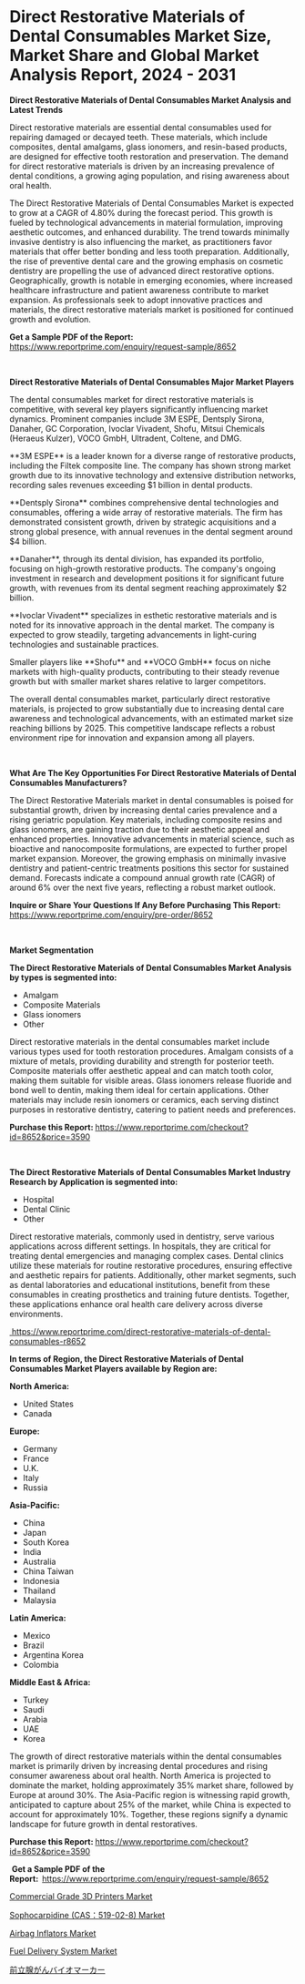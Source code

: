 <p><h1>Direct Restorative Materials of Dental Consumables Market Size, Market Share and Global Market Analysis Report, 2024 - 2031</h1></p><p><strong>Direct Restorative Materials of Dental Consumables Market Analysis and Latest Trends</strong></p>
<p><p>Direct restorative materials are essential dental consumables used for repairing damaged or decayed teeth. These materials, which include composites, dental amalgams, glass ionomers, and resin-based products, are designed for effective tooth restoration and preservation. The demand for direct restorative materials is driven by an increasing prevalence of dental conditions, a growing aging population, and rising awareness about oral health.</p><p>The Direct Restorative Materials of Dental Consumables Market is expected to grow at a CAGR of 4.80% during the forecast period. This growth is fueled by technological advancements in material formulation, improving aesthetic outcomes, and enhanced durability. The trend towards minimally invasive dentistry is also influencing the market, as practitioners favor materials that offer better bonding and less tooth preparation. Additionally, the rise of preventive dental care and the growing emphasis on cosmetic dentistry are propelling the use of advanced direct restorative options. Geographically, growth is notable in emerging economies, where increased healthcare infrastructure and patient awareness contribute to market expansion. As professionals seek to adopt innovative practices and materials, the direct restorative materials market is positioned for continued growth and evolution.</p></p>
<p><strong>Get a Sample PDF of the Report:&nbsp;</strong> <a href="https://www.reportprime.com/enquiry/request-sample/8652">https://www.reportprime.com/enquiry/request-sample/8652</a></p>
<p>&nbsp;</p>
<p><strong>Direct Restorative Materials of Dental Consumables Major Market Players</strong></p>
<p><p>The dental consumables market for direct restorative materials is competitive, with several key players significantly influencing market dynamics. Prominent companies include 3M ESPE, Dentsply Sirona, Danaher, GC Corporation, Ivoclar Vivadent, Shofu, Mitsui Chemicals (Heraeus Kulzer), VOCO GmbH, Ultradent, Coltene, and DMG.</p><p>**3M ESPE** is a leader known for a diverse range of restorative products, including the Filtek composite line. The company has shown strong market growth due to its innovative technology and extensive distribution networks, recording sales revenues exceeding $1 billion in dental products.</p><p>**Dentsply Sirona** combines comprehensive dental technologies and consumables, offering a wide array of restorative materials. The firm has demonstrated consistent growth, driven by strategic acquisitions and a strong global presence, with annual revenues in the dental segment around $4 billion.</p><p>**Danaher**, through its dental division, has expanded its portfolio, focusing on high-growth restorative products. The company's ongoing investment in research and development positions it for significant future growth, with revenues from its dental segment reaching approximately $2 billion.</p><p>**Ivoclar Vivadent** specializes in esthetic restorative materials and is noted for its innovative approach in the dental market. The company is expected to grow steadily, targeting advancements in light-curing technologies and sustainable practices.</p><p>Smaller players like **Shofu** and **VOCO GmbH** focus on niche markets with high-quality products, contributing to their steady revenue growth but with smaller market shares relative to larger competitors.</p><p>The overall dental consumables market, particularly direct restorative materials, is projected to grow substantially due to increasing dental care awareness and technological advancements, with an estimated market size reaching billions by 2025. This competitive landscape reflects a robust environment ripe for innovation and expansion among all players.</p></p>
<p>&nbsp;</p>
<p><strong>What Are The Key Opportunities For Direct Restorative Materials of Dental Consumables Manufacturers?</strong></p>
<p><p>The Direct Restorative Materials market in dental consumables is poised for substantial growth, driven by increasing dental caries prevalence and a rising geriatric population. Key materials, including composite resins and glass ionomers, are gaining traction due to their aesthetic appeal and enhanced properties. Innovative advancements in material science, such as bioactive and nanocomposite formulations, are expected to further propel market expansion. Moreover, the growing emphasis on minimally invasive dentistry and patient-centric treatments positions this sector for sustained demand. Forecasts indicate a compound annual growth rate (CAGR) of around 6% over the next five years, reflecting a robust market outlook.</p></p>
<p><strong>Inquire or Share Your Questions If Any Before Purchasing This Report:</strong> <a href="https://www.reportprime.com/enquiry/pre-order/8652">https://www.reportprime.com/enquiry/pre-order/8652</a></p>
<p>&nbsp;</p>
<p><strong>Market Segmentation</strong></p>
<p><strong>The Direct Restorative Materials of Dental Consumables Market Analysis by types is segmented into:</strong></p>
<p><ul><li>Amalgam</li><li>Composite Materials</li><li>Glass ionomers</li><li>Other</li></ul></p>
<p><p>Direct restorative materials in the dental consumables market include various types used for tooth restoration procedures. Amalgam consists of a mixture of metals, providing durability and strength for posterior teeth. Composite materials offer aesthetic appeal and can match tooth color, making them suitable for visible areas. Glass ionomers release fluoride and bond well to dentin, making them ideal for certain applications. Other materials may include resin ionomers or ceramics, each serving distinct purposes in restorative dentistry, catering to patient needs and preferences.</p></p>
<p><strong>Purchase this Report:&nbsp;</strong><a href="https://www.reportprime.com/checkout?id=8652&price=3590">https://www.reportprime.com/checkout?id=8652&price=3590</a></p>
<p>&nbsp;</p>
<p><strong>The Direct Restorative Materials of Dental Consumables Market Industry Research by Application is segmented into:</strong></p>
<p><ul><li>Hospital</li><li>Dental Clinic</li><li>Other</li></ul></p>
<p><p>Direct restorative materials, commonly used in dentistry, serve various applications across different settings. In hospitals, they are critical for treating dental emergencies and managing complex cases. Dental clinics utilize these materials for routine restorative procedures, ensuring effective and aesthetic repairs for patients. Additionally, other market segments, such as dental laboratories and educational institutions, benefit from these consumables in creating prosthetics and training future dentists. Together, these applications enhance oral health care delivery across diverse environments.</p></p>
<p><a href="https://www.reportprime.com/direct-restorative-materials-of-dental-consumables-r8652">&nbsp;https://www.reportprime.com/direct-restorative-materials-of-dental-consumables-r8652</a></p>
<p><strong>In terms of Region, the Direct Restorative Materials of Dental Consumables Market Players available by Region are:</strong></p>
<p>
    <p> <strong> North America: </strong>
        <ul>
            <li>United States</li>
            <li>Canada</li>
        </ul>
        </p> 
    <p> <strong> Europe: </strong>
        <ul>
            <li>Germany</li>
            <li>France</li>
            <li>U.K.</li>
            <li>Italy</li>
            <li>Russia</li>
        </ul>
        </p> 
    <p> <strong> Asia-Pacific: </strong>
        <ul>
            <li>China</li>
            <li>Japan</li>
            <li>South Korea</li>
            <li>India</li>
            <li>Australia</li>
            <li>China Taiwan</li>
            <li>Indonesia</li>
            <li>Thailand</li>
            <li>Malaysia</li>
        </ul>
        </p> 
    <p> <strong> Latin America: </strong>
        <ul>
            <li>Mexico</li>
            <li>Brazil</li>
            <li>Argentina Korea</li>
            <li>Colombia</li>
        </ul>
        </p> 
    <p> <strong> Middle East & Africa: </strong>
        <ul>
            <li>Turkey</li>
            <li>Saudi</li>
            <li>Arabia</li>
            <li>UAE</li>
            <li>Korea</li>
        </ul>
    </p>
    </p>
<p><p>The growth of direct restorative materials within the dental consumables market is primarily driven by increasing dental procedures and rising consumer awareness about oral health. North America is projected to dominate the market, holding approximately 35% market share, followed by Europe at around 30%. The Asia-Pacific region is witnessing rapid growth, anticipated to capture about 25% of the market, while China is expected to account for approximately 10%. Together, these regions signify a dynamic landscape for future growth in dental restoratives.</p></p>
<p><strong>Purchase this Report: </strong><a href="https://www.reportprime.com/checkout?id=8652&price=3590">https://www.reportprime.com/checkout?id=8652&price=3590</a></p>
<p>&nbsp;<strong>Get a Sample PDF of the Report:&nbsp;&nbsp;</strong><a href="https://www.reportprime.com/enquiry/request-sample/8652">https://www.reportprime.com/enquiry/request-sample/8652</a></p>
<p><strong></strong></p>
<p><p><a href="https://medium.com/@wendy.edmunds90687/the-commercial-grade-3d-printers-market-prioritizes-cost-control-and-efficiency-enhancement-c2947dbeb1d5">Commercial Grade 3D Printers Market</a></p><p><a href="https://issuu.com/reportprime-2/docs/sophocarpidine-cas519-02-8-market-s_090fc4b7be0704">Sophocarpidine (CAS：519-02-8) Market</a></p><p><a href="https://medium.com/@kstephensonlo/the-global-airbag-inflators-market-is-projected-to-experience-an-annual-growth-rate-of-8-3-f52c38afd4f7">Airbag Inflators Market</a></p><p><a href="https://www.linkedin.com/pulse/fuel-delivery-system-market-trends-focusing-insight-forecast-nrcje?trackingId=%2FCyuPT%2BxQ2C1liGJR5QIzQ%3D%3D">Fuel Delivery System Market</a></p><p><a href="https://medium.com/@claudekluttzyvh/prostate-cancer-biomarker-market-%E3%81%AE%E3%82%B0%E3%83%AD%E3%83%BC%E3%83%90%E3%83%AB%E5%B8%82%E5%A0%B4%E6%A6%82%E8%A6%81%E3%81%AF-%E4%B8%96%E7%95%8C%E3%81%8A%E3%82%88%E3%81%B3%E4%B8%BB%E8%A6%81%E5%B8%82%E5%A0%B4%E3%81%AB%E3%81%8A%E3%81%91%E3%82%8B%E6%A5%AD%E7%95%8C%E3%81%AB%E5%BD%B1%E9%9F%BF%E3%82%92%E4%B8%8E%E3%81%88%E3%82%8B%E4%B8%BB%E8%A6%81%E3%81%AA%E3%83%88%E3%83%AC%E3%83%B3%E3%83%89%E3%81%AB%E3%81%A4%E3%81%84%E3%81%A6-%E7%8B%AC%E8%87%AA%E3%81%AE%E8%A6%96%E7%82%B9%E3%82%92%E6%8F%90%E4%BE%9B%E3%81%97%E3%81%BE%E3%81%99-6003f5e216c6">前立腺がんバイオマーカー</a></p></p>